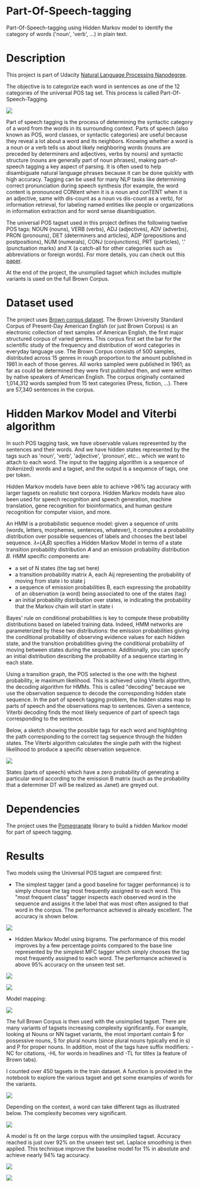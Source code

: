 # Part-Of-Speech-tagging

Part-Of-Speech-tagging using Hidden Markov model to identify the category of words ('noun', 'verb', ...) in plain text.

# Description

This project is part of Udacity [Natural Language Processing Nanodegree](https://www.udacity.com/course/natural-language-processing-nanodegree--nd892).

The objective is to categorize each word in sentences as one of the 12 categories of the universal POS tag set. This process is called Part-Of-Speech-Tagging.

![](asset/POS.jpg)

Part of speech tagging is the process of determining the syntactic category of a word from the words in its surrounding context. Parts of speech (also known as POS, word classes, or syntactic categories) are useful because they reveal a lot about a word and its neighbors. Knowing whether a word is a noun or a verb tells us about likely neighboring words (nouns are preceded by determiners and adjectives, verbs by nouns) and syntactic structure (nouns are generally part of noun phrases), making part-of-speech tagging a key aspect of parsing. It is often used to help disambiguate natural language phrases because it can be done quickly with high accuracy. Tagging can be used for many NLP tasks like determining correct pronunciation during speech synthesis (for example, the word content is pronounced CONtent when it is a noun and conTENT when it is an adjective, same with dis-count as a noun vs dis-count as a verb), for information retrieval, for labeling named entities like people or organizations in information extraction and for word sense disambiguation.

The universal POS tagset used in this project defines the following twelve POS tags: NOUN (nouns), VERB (verbs), ADJ (adjectives), ADV (adverbs), PRON (pronouns), DET (determiners and articles), ADP (prepositions and postpositions), NUM (numerals), CONJ (conjunctions), PRT (particles), ‘.’ (punctuation marks) and X (a catch-all for other categories such as abbreviations or foreign words). For more details, you can check out this [paper](http://www.petrovi.de/data/universal.pdf).

At the end of the project, the unsimplied tagset which includes multiple variants is used on the full Brown Corpus.

# Dataset used

The project uses [Brown corpus dataset](https://en.wikipedia.org/wiki/Brown_Corpus). The Brown University Standard Corpus of Present-Day American English (or just Brown Corpus) is an electronic collection of text samples of American English, the first major structured corpus of varied genres. This corpus first set the bar for the scientific study of the frequency and distribution of word categories in everyday language use. The Brown Corpus consists of 500 samples, distributed across 15 genres in rough proportion to the amount published in 1961 in each of those genres. All works sampled were published in 1961; as far as could be determined they were first published then, and were written by native speakers of American English. The corpus originally contained 1,014,312 words sampled from 15 text categories (Press, fiction, ...). There are 57,340 sentences in the corpus.

# Hidden Markov Model and Viterbi algorithm

In such POS tagging task, we have observable values represented by the sentences and their words. And we have hidden states represented by the tags such as 'noun', 'verb', 'adjective', 'pronoun', etc... which we want to attach to each word. The input to the tagging algorithm is a sequence of (tokenized) words and a tagset, and the output is a sequence of tags, one per token.

Hidden Markov models have been able to achieve >96% tag accuracy with larger tagsets on realistic text corpora. Hidden Markov models have also been used for speech recognition and speech generation, machine translation, gene recognition for bioinformatics, and human gesture recognition for computer vision, and more.

An HMM is a probabilistic sequence model: given a sequence of units (words, letters, morphemes, sentences, whatever), it computes a probability distribution over possible sequences of labels and chooses the best label sequence. 𝜆=(𝐴,𝐵) specifies a Hidden Markov Model in terms of a state transition probability distribution 𝐴 and an emission probability distribution 𝐵. HMM specific components are:
 - a set of N states (the tag set here)
 - a transition probability matrix A, each Aij representing the probability of moving from state i to state j
 - a sequence of emission probabilities B, each expressing the probability of an observation (a word) being associated to one of the states (tag)
 - an initial probability distribution over states, ie indicating the probability that the Markov chain will start in state i
 
Bayes' rule on conditional probabilities is key to compute these probability distributions based on labeled training data. Indeed, HMM networks are parameterized by these two distributions: the emission probabilities giving the conditional probability of observing evidence values for each hidden state, and the transition probabilities giving the conditional probability of moving between states during the sequence. Additionally, you can specify an initial distribution describing the probability of a sequence starting in each state.

Using a transition graph, the POS selected is the one with the highest probability, ie maximum likelihood. This is achieved using Viterbi algorithm, the decoding algorithm for HMMs. This is called "decoding" because we use the observation sequence to decode the corresponding hidden state sequence. In the part of speech tagging problem, the hidden states map to parts of speech and the observations map to sentences. Given a sentence, Viterbi decoding finds the most likely sequence of part of speech tags corresponding to the sentence.

Below, a sketch showing the possible tags for each word and highlighting the path corresponding to the correct tag sequence through the hidden states. The Viterbi algorithm calculates the single path with the highest likelihood to produce a specific observation sequence.

![](asset/viterbi.jpg)

States (parts of speech) which have a zero probability of generating a particular word according to the emission B matrix (such as the probability that a determiner DT will be realized as Janet) are greyed out.

# Dependencies

The project uses the [Pomegranate](https://github.com/jmschrei/pomegranate) library to build a hidden Markov model for part of speech tagging.

# Results

Two models using the Universal POS tagset are compared first:

- The simplest tagger (and a good baseline for tagger performance) is to simply choose the tag most frequently assigned to each word. This "most frequent class" tagger inspects each observed word in the sequence and assigns it the label that was most often assigned to that word in the corpus. The performance achieved is already excellent. The accuracy is shown below.

![](asset/MFC.jpg)


- Hidden Markov Model using bigrams. The performance of this model improves by a few percentage points compared to the base line represented by the simplest MFC tagger which simply chooses the tag most frequently assigned to each word. The performance achieved is above 95% accuracy on the unseen test set. 

![](asset/HMM.jpg)

![](asset/results.jpg)


Model mapping:

![](asset/exampleHMM.png)


The full Brown Corpus is then used with the unsimplied tagset. There are many variants of tagsets increasing complexity significantly. For example, looking at Nouns or NN tagset variants, the most important contain $ for possessive nouns, S for plural nouns (since plural nouns typically end in s) and P for proper nouns. In addition, most of the tags have suffix modifiers: -NC for citations, -HL for words in headlines and -TL for titles (a feature of Brown tabs).

I counted over 450 tagsets in the train dataset. A function is provided in the notebook to explore the various tagset and get some examples of words for the variants.

![](asset/variants.jpg)

Depending on the context, a word can take different tags as illustrated below. The complexity becomes very significant.

![](asset/words.jpg)

A model is fit on the large corpus with the unsimplied tagset. Accuracy reached is just over 92% on the unseen test set.
Laplace smoothing is then applied. This technique improve the baseline model for 1% in absolute and achieve nearly 94% tag accuracy.

![](asset/results2.jpg)

![](asset/brown.jpg)



